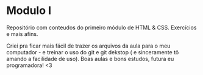 # Modulo I
Repositório com conteudos do primeiro módulo de HTML & CSS. Exercícios e mais afins.

Criei pra ficar mais fácil de trazer os arquivos da aula para o meu computador - e treinar o uso do git e git dekstop ( e sinceramente tô amando a facilidade de uso).
        Boas aulas e bons estudos, futura eu programadora! <3 
